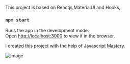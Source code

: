 This project is based on Reactjs,MaterialUI and Hooks,.



### `npm start`

Runs the app in the development mode.<br />
Open [http://localhost:3000](http://localhost:3000) to view it in the browser.



I created this project with the help of Javascript Mastery.

![image](https://res.cloudinary.com/singhprateek089/image/upload/v1595174860/Screenshot_9_cpdv8z.png)
